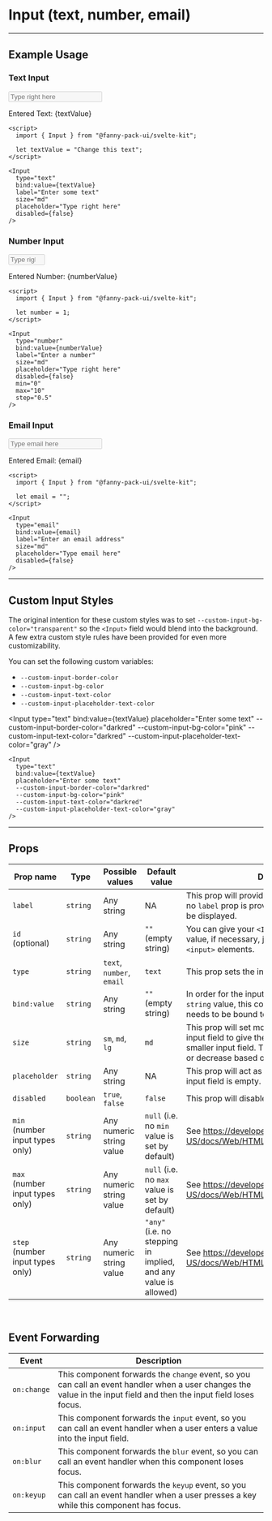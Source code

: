 <script lang="ts">
  import { Input } from "/src/lib";

  let textValue = "Change this text";
  let numberValue = 1;
  let email = ""
</script>


# Input (text, number, email)

---

## Example Usage

### Text Input

<Input
  type="text"
  bind:value={textValue}
  label="Enter some text"
  size="md"
  placeholder="Type right here"
  disabled={false}
/>

<p>Entered Text: {textValue}</p>

```svelte
<script>
  import { Input } from "@fanny-pack-ui/svelte-kit";

  let textValue = "Change this text";
</script>

<Input
  type="text"
  bind:value={textValue}
  label="Enter some text"
  size="md"
  placeholder="Type right here"
  disabled={false}
/>
```

### Number Input

<Input
  type="number"
  bind:value={numberValue}
  label="Enter a number"
  size="md"
  placeholder="Type right here"
  disabled={false}
  min="0"
  max="10"
  step="0.5"
/>

<p>Entered Number: {numberValue}</p>

```svelte
<script>
  import { Input } from "@fanny-pack-ui/svelte-kit";

  let number = 1;
</script>

<Input
  type="number"
  bind:value={numberValue}
  label="Enter a number"
  size="md"
  placeholder="Type right here"
  disabled={false}
  min="0"
  max="10"
  step="0.5"
/>
```

### Email Input

<Input
  type="email"
  bind:value={email}
  label="Enter an email address"
  size="md"
  placeholder="Type email here"
  disabled={false}
/>

<p>Entered Email: {email}</p>

```svelte
<script>
  import { Input } from "@fanny-pack-ui/svelte-kit";

  let email = "";
</script>

<Input
  type="email"
  bind:value={email}
  label="Enter an email address"
  size="md"
  placeholder="Type email here"
  disabled={false}
/>
```

---

## Custom Input Styles
The original intention for these custom styles was to set `--custom-input-bg-color="transparent"` so the `<Input>` field would blend into the background. A few extra custom style rules have been provided for even more customizability.


You can set the following custom variables:
* `--custom-input-border-color`
* `--custom-input-bg-color`
* `--custom-input-text-color`
* `--custom-input-placeholder-text-color`

<Input
  type="text"
  bind:value={textValue}
  placeholder="Enter some text"
  --custom-input-border-color="darkred"
  --custom-input-bg-color="pink"
  --custom-input-text-color="darkred"
  --custom-input-placeholder-text-color="gray"
/>

```svelte
<Input
  type="text"
  bind:value={textValue}
  placeholder="Enter some text"
  --custom-input-border-color="darkred"
  --custom-input-bg-color="pink"
  --custom-input-text-color="darkred"
  --custom-input-placeholder-text-color="gray"
/>
```

---

## Props
| Prop name | Type | Possible values | Default value | Description |
| --------- | ---- | --------------- | ------------- | ----------- |
| `label` | `string` | Any string | NA | This prop will provide a label for the input field. If no `label` prop is provided, then the label will not be displayed. |
| `id` (optional) | `string` | Any string | `""` (empty string) | You can give your `<Input>` components an `id` value, if necessary, just like you can with regular `<input>` elements. |
| `type` | `string` | `text`, `number`, `email` | `text` | This prop sets the input field type. |
| `bind:value` | `string` | Any string | `""` (empty string) | In order for the input field to be updated with a `string` value, this component's `value` property needs to be bound to a `string` variable. |
| `size` | `string` | `sm`, `md`, `lg` | `md` | This prop will set more or less padding for the input field to give the appearance of a larger or smaller input field. The text size will also increase or decrease based on this `size` prop. |
| `placeholder` | `string` | Any string | NA | This prop will act as the placeholder when the input field is empty. |
| `disabled` | `boolean` | `true`, `false` | `false` | This prop will disable the input field. |
| `min` (number input types only) | `string` | Any numeric string value | `null` (i.e. no `min` value is set by default) | See https://developer.mozilla.org/en-US/docs/Web/HTML/Element/input/number#min |
| `max` (number input types only) | `string` | Any numeric string value | `null` (i.e. no `max` value is set by default) | See https://developer.mozilla.org/en-US/docs/Web/HTML/Element/input/number#max |
| `step` (number input types only) | `string` | Any numeric string value | `"any"` (i.e. no stepping in implied, and any value is allowed) | See https://developer.mozilla.org/en-US/docs/Web/HTML/Element/input/number#step |

<br>

## Event Forwarding
| Event | Description |
| ----- | ----------- |
| `on:change` | This component forwards the `change` event, so you can call an event handler when a user changes the value in the input field and then the input field loses focus. |
| `on:input` | This component forwards the `input` event, so you can call an event handler when a user enters a value into the input field. |
| `on:blur` | This component forwards the `blur` event, so you can call an event handler when this component loses focus. |
| `on:keyup` | This component forwards the `keyup` event, so you can call an event handler when a user presses a key while this component has focus. |
